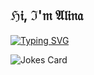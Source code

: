 ## ℌ𝔦, ℑ'𝔪 𝔄𝔩𝔦𝔫𝔞
[![Typing SVG](https://readme-typing-svg.herokuapp.com?color=000000&lines=𝔇𝔦𝔤𝔦𝔱𝔞𝔩+𝔡𝔢𝔰𝔦𝔤𝔫+𝔰𝔱𝔲𝔡𝔢𝔫𝔱)](https://git.io/typing-svg)

![Jokes Card](https://readme-jokes.vercel.app/api)

<!--
**Mal1n4/Mal1n4** is a ✨ _special_ ✨ repository because its `README.md` (this file) appears on your GitHub profile.

Here are some ideas to get you started:

- 🔭 I’m currently working on ...
- 🌱 I’m currently learning ...
- 👯 I’m looking to collaborate on ...
- 🤔 I’m looking for help with ...
- 💬 Ask me about ...
- 📫 How to reach me: ...
- 😄 Pronouns: ...
- ⚡ Fun fact: ...
-->
